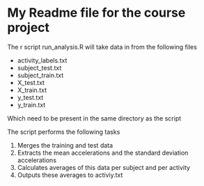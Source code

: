 # My Readme file for the course project

The r script run_analysis.R will take data in from the following files

* activity_labels.txt
* subject_test.txt
* subject_train.txt
* X_test.txt
* X_train.txt
* y_test.txt
* y_train.txt

Which need to be present in the same directory as the script

The script performs the following tasks

1. Merges the training and test data
2. Extracts the mean accelerations and the standard deviation accelerations
3. Calculates averages of this data per subject and per activity
4. Outputs these averages to activiy.txt



